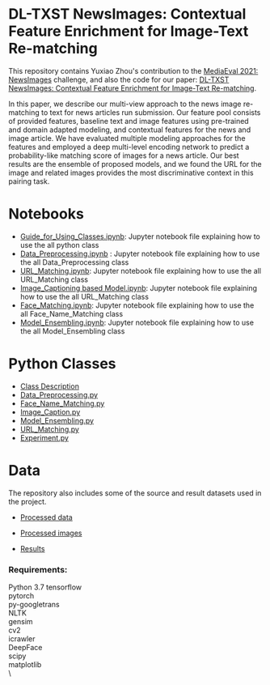 # DL-TXST NewsImages: Contextual Feature Enrichment for Image-Text Re-matching

This repository contains Yuxiao Zhou's contribution to the [MediaEval 2021: NewsImages](https://multimediaeval.github.io/editions/2021/tasks/newsimages/) challenge, and also the code for our paper: [DL-TXST NewsImages: Contextual Feature Enrichment for Image-Text Re-matching](https://2021.multimediaeval.com/paper49.pdf).

In this paper, we describe our multi-view approach to the news image re-matching to text for news articles run submission. Our feature pool consists of provided features, baseline text and image features using pre-trained and domain adapted modeling, and contextual features for the news and image article. We have evaluated multiple modeling approaches for the features and employed a deep multi-level encoding network to predict a probability-like matching score of images for a news article. Our best results are the ensemble of proposed models, and we found the URL for the image and related images provides the most discriminative context in this pairing task.

# Notebooks

- [Guide_for_Using_Classes.ipynb](https://github.com/minazhou2020/NewsImage/blob/main/notebooks/Guide_for_Using_Classes.ipynb): Jupyter notebook file explaining how to use the all python class
- [Data_Preprocessing.ipynb](https://github.com/minazhou2020/NewsImage/blob/main/notebooks/Data_Preprocessing.ipynb) : Jupyter notebook file explaining how to use the all Data_Preprocessing class
- [URL_Matching.ipynb](https://github.com/minazhou2020/NewsImage/blob/main/notebooks/URL_Matching.ipynb): Jupyter notebook file explaining how to use the all URL_Matching class
- [Image_Captioning based Model.ipynb](https://github.com/minazhou2020/NewsImage/blob/main/notebooks/Image_Captioning%20based%20Model.ipynb): Jupyter notebook file explaining how to use the all URL_Matching class
- [Face_Matching.ipynb](https://github.com/minazhou2020/NewsImage/blob/main/notebooks/Face_Matching.ipynb): Jupyter notebook file explaining how to use the all Face_Name_Matching class
- [Model_Ensembling.ipynb](https://github.com/minazhou2020/NewsImage/blob/main/notebooks/Model_Ensembling.ipynb): Jupyter notebook file explaining how to use the all Model_Ensembling class

# Python Classes

- [Class Description](https://github.com/minazhou2020/NewsImage/blob/main/src/Class_Description.md)
- [Data_Preprocessing.py](https://github.com/minazhou2020/NewsImage/blob/main/src/Data_Preprocessing.py)  
- [Face_Name_Matching.py](https://github.com/minazhou2020/NewsImage/blob/main/src/Face_Name_Matching.py)  
- [Image_Caption.py](https://github.com/minazhou2020/NewsImage/blob/main/src/Image_Caption.py)  
- [Model_Ensembling.py](https://github.com/minazhou2020/NewsImage/blob/main/src/Model_Ensembling.py)  
- [URL_Matching.py](https://github.com/minazhou2020/NewsImage/blob/main/src/URL_Matching.py)
- [Experiment.py](https://github.com/minazhou2020/NewsImage/blob/main/src/Experiment.py)  

# Data

The repository also includes some of the source and result datasets used in the project.

- [Processed data](https://git.txstate.edu/CS7311/FIREWHEEL/tree/master/Yuxiao/processed_data/data)
- [Processed images](https://git.txstate.edu/CS7311/FIREWHEEL/tree/master/Yuxiao/processed_data/img)

- [Results](https://git.txstate.edu/CS7311/FIREWHEEL/tree/master/Yuxiao/result)

### Requirements:

Python 3.7
tensorflow\
pytorch\
py-googletrans\
NLTK\
gensim\
cv2\
icrawler\
DeepFace\
scipy\
matplotlib\
\

##### 